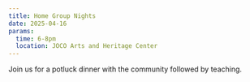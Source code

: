 ```yaml
---
title: Home Group Nights
date: 2025-04-16
params:
  time: 6-8pm
  location: JOCO Arts and Heritage Center
---
```


Join us for a potluck dinner with the community followed by teaching.
